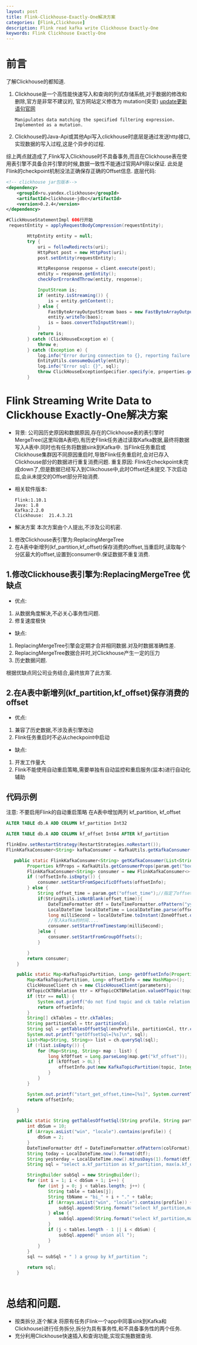 ```yaml
---
layout: post
title: Flink-Clickhouse-Exactly-One解决方案
categories: [Flink,Clickhouse]
description: Flink read kafka write Clickhouse Exactly-One 
keywords: Flink Clickhouse Exactly-One
---
```

# 前言

了解Clickhouse的都知道.
1. Clickhouse是一个高性能快速写入和查询的列式存储系统,对于数据的修改和删除,官方是非常不建议的,
    官方网站定义修改为 mutation(突变)
    [update更新语句官网](https://clickhouse.tech/docs/en/sql-reference/statements/alter/update/)
    ``` 
    Manipulates data matching the specified filtering expression. Implemented as a mutation.
    ```
2. Clickhouse的Java-Api或其他Api写入clickhouse时底层是通过发送http接口,实现数据的写入过程,这是个异步的过程.

综上两点就造成了,Flink写入Clickhouse时不具备事务,而且在Clickhouse表在使用表引擎不具备合并引擎的时候,数据一致性不能通过官网API得以保证.
此处是Flink的checkpoint机制没法正确保存正确的Offset信息.
底层代码:
``` xml
<!-- clickhouse jar包版本--> 
<dependency>
    <groupId>ru.yandex.clickhouse</groupId>
    <artifactId>clickhouse-jdbc</artifactId>
    <version>0.2.4</version>
</dependency>
```
``` java
#ClickHouseStatementImpl 606行开始
 requestEntity = applyRequestBodyCompression(requestEntity);

        HttpEntity entity = null;
        try {
            uri = followRedirects(uri);
            HttpPost post = new HttpPost(uri);
            post.setEntity(requestEntity);

            HttpResponse response = client.execute(post);
            entity = response.getEntity();
            checkForErrorAndThrow(entity, response);

            InputStream is;
            if (entity.isStreaming()) {
                is = entity.getContent();
            } else {
                FastByteArrayOutputStream baos = new FastByteArrayOutputStream();
                entity.writeTo(baos);
                is = baos.convertToInputStream();
            }
            return is;
        } catch (ClickHouseException e) {
            throw e;
        } catch (Exception e) {
            log.info("Error during connection to {}, reporting failure to data source, message: {}", properties, e.getMessage());
            EntityUtils.consumeQuietly(entity);
            log.info("Error sql: {}", sql);
            throw ClickHouseExceptionSpecifier.specify(e, properties.getHost(), properties.getPort());
        }
```

# Flink Streaming Write Data to Clickhouse Exactly-One解决方案

- 背景:
    公司因历史原因和数据原因,存在的Clickhouse表的表引擎时MergeTree(这里叫做A表吧),有历史Flink任务通过读取Kafka数据,最终将数据写入A表中.同时也有任务将数据sink到Kafka中.
    当Flink任务重启或Clickhouse集群因不同原因重启时,导致Flink任务重启时,会对已存入Clickhouse部分的数据进行重复消费问题.
    重复原因: Flink在checkpoint未完成down了,但是数据已经写入到Clikchouse中,此时Offset还未提交.下次启动后,会从未提交的Offset部分开始消费.

- 相关软件版本:
    ``` text
    Flink:1.10.1
    Java: 1.8
    Kafka:2.2.0
    Clickhouse:  21.4.3.21
    ```
- 解决方案
本次方案由个人提出,不涉及公司机密.
1. 修改Clickhouse表引擎为:ReplacingMergeTree
2. 在A表中新增列(kf_partition,kf_offset)保存消费的offset,当重启时,读取每个分区最大的offset,设置到consumer中.保证数据不重复消费.

## 1.修改Clickhouse表引擎为:ReplacingMergeTree 优缺点
* 优点: 
1. 从数据角度解决,不必关心事务性问题.
2. 修复速度极快
* 缺点:
1. ReplacingMergeTree引擎会定期才合并相同数据.对及时数据准确性差.
2. ReplacingMergeTree数据合并时,对Clickhouse产生一定的压力
3. 历史数据问题.

根据优缺点同公司业务结合,最终放弃了此方案.

## 2.在A表中新增列(kf_partition,kf_offset)保存消费的offset
* 优点: 
1. 兼容了历史数据,不涉及表引擎改动
2. Flink任务重启时不必从checkpoint中启动
* 缺点:
1. 开发工作量大
2. Flink不能使用自动重启策略,需要单独有自动监控和重启服务(监本)进行自动化辅助
## 代码示例
注意: 不要启用Flink的自动重启策略
在A表中增加两列 kf_partition, kf_offset
``` sql
ALTER TABLE db.A ADD COLUMN kf_partition Int32

ALTER TABLE db.A ADD COLUMN kf_offset Int64 AFTER kf_partition
```
``` java
flinkEnv.setRestartStrategy(RestartStrategies.noRestart());
FlinkKafkaConsumer<String> kafkaConsumer = KafkaUtils.getKafkaConsumer(Collections.singletonList(topic), offsetInfo, parameterTool, groupId);

```

```java    
   public static FlinkKafkaConsumer<String> getKafkaConsumer(List<String> topics, Map<KafkaTopicPartition, Long> offsetInfo, ParameterTool param, String groupId) {
        Properties kfProps = KafkaUtils.getConsumerProps(param.get("bootstrap.servers"), groupId);
        FlinkKafkaConsumer<String> consumer = new FlinkKafkaConsumer<>(topics, new ConsumerSerializationSchema(), kfProps);
        if (!offsetInfo.isEmpty()) {
            consumer.setStartFromSpecificOffsets(offsetInfo);
        } else {
            String offset_time = param.get("offset_time");//指定了offset时间时,使用offset_time,否则使用 groupOffset
            if(StringUtils.isNotBlank(offset_time)){
                DateTimeFormatter dtf = DateTimeFormatter.ofPattern("yyyy-MM-ddHH:mm:ss");
                LocalDateTime localDateTime = LocalDateTime.parse(offset_time, dtf);
                long milliSecond = localDateTime.toInstant(ZoneOffset.ofHours(0)).toEpochMilli();
                //写入kafka的时间....
                consumer.setStartFromTimestamp(milliSecond);
            }else {
                consumer.setStartFromGroupOffsets();
            }

        }
        return consumer;
    }

    public static Map<KafkaTopicPartition, Long> getOffsetInfo(Properties parameters, String topic, String envProfile) throws Exception {
        Map<KafkaTopicPartition, Long> offsetInfo = new HashMap<>();
        ClickHouseClient ch = new ClickHouseClient(parameters);
        KFTopicCKTBRelation ttr = KFTopicCKTBRelation.valueOfTopic(topic);
        if (ttr == null) {
            System.out.printf("do not find topic and ck table relation topic=[%s]", topic);
            return offsetInfo;
        }
        String[] ckTables = ttr.ckTables;
        String partitionCol = ttr.partitionCol;
        String sql = getTablesOffsetSql(envProfile, partitionCol, ttr.colFormat, ckTables);
        System.out.printf("getOffsetSql=[%s]\n", sql);
        List<Map<String, String>> list = ch.querySql(sql);
        if (!list.isEmpty()) {
            for (Map<String, String> map : list) {
                long kfOffset = Long.parseLong(map.get("kf_offset"));
                if (kfOffset > 0L) {
                    offsetInfo.put(new KafkaTopicPartition(topic, Integer.parseInt(map.get("kf_partition"))), kfOffset + 1);
                }
            }
        }

        System.out.printf("start_get_offset,time=[%s]", System.currentTimeMillis());
        return offsetInfo;

    }

    public static String getTablesOffsetSql(String profile, String partitionCol, String colFormat, String... tables) {
        int dbSum = 10;
        if (Arrays.asList("win", "locale").contains(profile)) {
            dbSum = 2;
        }
        DateTimeFormatter dtf = DateTimeFormatter.ofPattern(colFormat);
        String today = LocalDateTime.now().format(dtf);
        String yesterday = LocalDateTime.now().minusDays(1).format(dtf);
        String sql = "select a.kf_partition as kf_partition, max(a.kf_offset) as kf_offset from (";

        StringBuilder subSql = new StringBuilder();
        for (int i = 1; i < dbSum + 1; i++) {
            for (int j = 0; j < tables.length; j++) {
                String table = tables[j];
                String tbName = "bi_" + i + "." + table;
                if (Arrays.asList("win", "locale").contains(profile)) {
                    subSql.append(String.format("select kf_partition,max(kf_offset) as kf_offset from %s where `%s` <='%s' group by kf_partition", tbName, partitionCol, today));
                } else {
                    subSql.append(String.format("select kf_partition,max(kf_offset) as kf_offset from %s where `%s` in (%s) group by kf_partition", tbName, partitionCol, "'" + today + "','" + yesterday + "'"));
                }
                if (j < tables.length - 1 || i < dbSum) {
                    subSql.append(" union all ");
                }
            }
        }
        sql += subSql + " ) a group by kf_partition ";

        return sql;
    }
    
```

# 总结和问题.
- 按类拆分,逐个解决
将原有任务(Flink一个app中同事sink到Kafka和Clickhouse)进行任务拆分,拆分为具有事务性,和不具备事务性的两个任务.
- 充分利用Clickhouse快速插入和查询功能,实现实施数据查询.